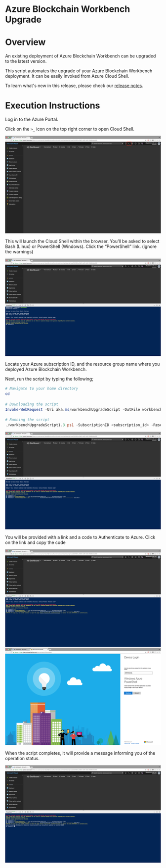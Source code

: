 # Azure Blockchain Workbench Upgrade



Overview
=================
An existing deployment of Azure Blockchain Workbench can be upgraded to the latest version.

This script automates the upgrade of your Azure Blockchain Workbench deployment. It can be easily invoked from Azure Cloud Shell.

To learn what's new in this release, please check our [release notes](releasenotes.md).

Execution Instructions
=======================
Log in to the Azure Portal.

Click on the `>_` icon on the top right corner to open Cloud Shell.

![](./media/upgrade-1.png)

This will launch the Cloud Shell within the browser. You’ll be asked to select
Bash (Linux) or PowerShell (Windows). Click the “PowerShell” link. (ignore the warnings)


![](./media/upgrade-2.png)

Locate your Azure subscription ID, and the resource group name where you deployed Azure Blockchain Workbench.

Next, run the script by typing the following;

```powershell
# Navigate to your home directory
cd

# Downloading the script
Invoke-WebRequest -Uri aka.ms/workbenchUpgradeScript -OutFile workbenchUpgradeScript1.3.ps1

# Running the script
./workbenchUpgradeScript1.3.ps1 -SubscriptionID <subscription_id> -ResourceGroupName <workbench-resource-group-name>
```

![](./media/upgrade-3.png)

You will be provided with a link and a code to Authenticate to Azure. Click on the link and copy the code

![](./media/upgrade-4.png)
![](./media/upgrade-5.png)

When the script completes, it will provide a message informing you of the operation status.

![](./media/upgrade-6.png)



